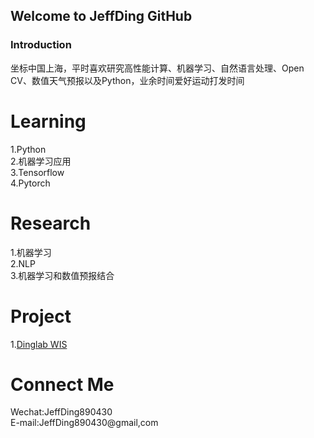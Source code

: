 ## Welcome to JeffDing GitHub


### Introduction  

坐标中国上海，平时喜欢研究高性能计算、机器学习、自然语言处理、Open CV、数值天气预报以及Python，业余时间爱好运动打发时间


# Learning  
 1.Python  
 2.机器学习应用  
 3.Tensorflow  
 4.Pytorch  

# Research  
 1.机器学习  
 2.NLP  
 3.机器学习和数值预报结合  
 
# Project     
 1.<a href="https://github.com/JeffDing/DingLabWIS">Dinglab WIS</a>  

# Connect Me  
Wechat:JeffDing890430  
E-mail:JeffDing890430@gmail,com
